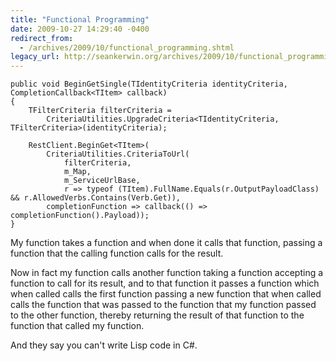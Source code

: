 ```yaml
---
title: "Functional Programming"
date: 2009-10-27 14:29:40 -0400
redirect_from:
  - /archives/2009/10/functional_programming.shtml
legacy_url: http://seankerwin.org/archives/2009/10/functional_programming.shtml
---
```

```
public void BeginGetSingle(TIdentityCriteria identityCriteria, CompletionCallback<TItem> callback)
{
    TFilterCriteria filterCriteria =
        CriteriaUtilities.UpgradeCriteria<TIdentityCriteria, TFilterCriteria>(identityCriteria);

    RestClient.BeginGet<TItem>(
        CriteriaUtilities.CriteriaToUrl(
            filterCriteria,
            m_Map,
            m_ServiceUrlBase,
            r => typeof (TItem).FullName.Equals(r.OutputPayloadClass) && r.AllowedVerbs.Contains(Verb.Get)),
        completionFunction => callback(() => completionFunction().Payload));        
}
```

My function takes a function and when done it calls that function, passing a function that the calling function calls for the result.

Now in fact my function calls another function taking a function accepting a function to call for its result, and to that function it passes a function which when called calls the first function passing a new function that when called calls the function that was passed to the function that my function passed to the other function, thereby returning the result of that function to the function that called my function.

And they say you can't write Lisp code in C#.
